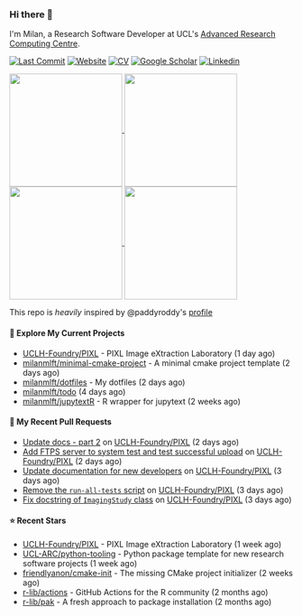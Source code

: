 ### Hi there 👋

I'm Milan, a Research Software Developer at UCL's [Advanced Research Computing
Centre](https://www.ucl.ac.uk/advanced-research-computing/advanced-research-computing-centre).

[![Last Commit](https://img.shields.io/github/last-commit/milanmlft/milanmlft?label=updated)](https://github.com/milanmlft)
[![Website](https://img.shields.io/badge/GitHub%20Pages-222?logo=githubpages&logoColor=fff&style=for-the-badge&style=flat)](https://milanmlft.dev)
[![CV](https://img.shields.io/badge/CV-PDF-pink.svg)](https://milanmlft.dev/uploads/resume.pdf)
[![Google Scholar](https://img.shields.io/badge/Google%20Scholar-4285F4?logo=googlescholar&logoColor=fff&style=for-the-badge&style=flat)](https://scholar.google.com/citations?user=LwW40HQAAAAJ&hl=en)
[![Linkedin](https://img.shields.io/badge/LinkedIn-0A66C2?logo=linkedin&logoColor=fff&style=for-the-badge&style=flat)](http://www.linkedin.com/in/milan-malfait)


<a href="https://github.com/milanmlft/milanmlft#gh-dark-mode-only">
  <img height=200 align="center" src="https://github-readme-stats-paddyroddy.vercel.app/api?username=milanmlft&disable_animations=true&hide_border=true&hide_title=true&include_all_commits=true&rank_icon=github&show=prs_merged,reviews&show_icons=true&theme=tokyonight" />
</a>
<a href="https://github.com/milanmlft/milanmlft#gh-dark-mode-only">
  <img height=200 align="center" src="https://github-readme-stats-paddyroddy.vercel.app/api/top-langs/?username=milanmlft&hide=jupyter%20notebook,html&langs_count=10&layout=compact&theme=tokyonight" />
</a>


<a href="https://github.com/milanmlft/milanmlft#gh-light-mode-only">
  <img height=200 align="center" src="https://github-readme-stats-paddyroddy.vercel.app/api?username=milanmlft&disable_animations=true&hide_border=true&hide_title=true&include_all_commits=true&rank_icon=github&show=prs_merged,reviews&show_icons=true&theme=default" />
</a>
<a href="https://github.com/milanmlft/milanmlft#gh-light-mode-only">
  <img height=200 align="center" src="https://github-readme-stats-paddyroddy.vercel.app/api/top-langs/?username=milanmlft&hide=jupyter%20notebook,html&langs_count=10&layout=compact&theme=default" />
</a>

This repo is _heavily_ inspired by @paddyroddy's [profile](https://github.com/paddyroddy/paddyroddy)

#### 👷 Explore My Current Projects

- [UCLH-Foundry/PIXL](https://github.com/UCLH-Foundry/PIXL) - PIXL Image eXtraction Laboratory
  (1 day ago)
- [milanmlft/minimal-cmake-project](https://github.com/milanmlft/minimal-cmake-project) - A minimal cmake project template
  (2 days ago)
- [milanmlft/dotfiles](https://github.com/milanmlft/dotfiles) - My dotfiles
  (2 days ago)
- [milanmlft/todo](https://github.com/milanmlft/todo)
  (4 days ago)
- [milanmlft/jupytextR](https://github.com/milanmlft/jupytextR) - R wrapper for jupytext
  (2 weeks ago)

#### 🔨 My Recent Pull Requests

- [Update docs - part 2](https://github.com/UCLH-Foundry/PIXL/pull/269) on [UCLH-Foundry/PIXL](https://github.com/UCLH-Foundry/PIXL)
  (2 days ago)
- [Add FTPS server to system test and test successful upload](https://github.com/UCLH-Foundry/PIXL/pull/268) on [UCLH-Foundry/PIXL](https://github.com/UCLH-Foundry/PIXL)
  (2 days ago)
- [Update documentation for new developers](https://github.com/UCLH-Foundry/PIXL/pull/256) on [UCLH-Foundry/PIXL](https://github.com/UCLH-Foundry/PIXL)
  (3 days ago)
- [Remove the `run-all-tests` script](https://github.com/UCLH-Foundry/PIXL/pull/252) on [UCLH-Foundry/PIXL](https://github.com/UCLH-Foundry/PIXL)
  (3 days ago)
- [Fix docstring of `ImagingStudy` class](https://github.com/UCLH-Foundry/PIXL/pull/251) on [UCLH-Foundry/PIXL](https://github.com/UCLH-Foundry/PIXL)
  (3 days ago)

#### ⭐ Recent Stars

- [UCLH-Foundry/PIXL](https://github.com/UCLH-Foundry/PIXL) - PIXL Image eXtraction Laboratory
  (1 week ago)
- [UCL-ARC/python-tooling](https://github.com/UCL-ARC/python-tooling) - Python package template for new research software projects
  (1 week ago)
- [friendlyanon/cmake-init](https://github.com/friendlyanon/cmake-init) - The missing CMake project initializer
  (2 weeks ago)
- [r-lib/actions](https://github.com/r-lib/actions) - GitHub Actions for the R community
  (2 months ago)
- [r-lib/pak](https://github.com/r-lib/pak) - A fresh approach to package installation
  (2 months ago)

